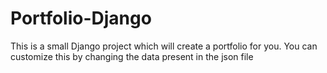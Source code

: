 # Portfolio-Django
This is a small Django project which will create a portfolio for you.
You can customize this by changing the data present in the json file

